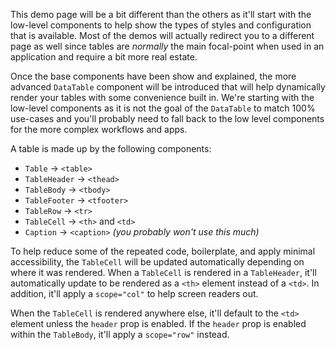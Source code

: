 This demo page will be a bit different than the others as it'll start with the
low-level components to help show the types of styles and configuration that is
available. Most of the demos will actually redirect you to a different page as
well since tables are _normally_ the main focal-point when used in an
application and require a bit more real estate.

Once the base components have been show and explained, the more advanced
`DataTable` component will be introduced that will help dynamically render your
tables with some convenience built in. We're starting with the low-level
components as it is not the goal of the `DataTable` to match 100% use-cases and
you'll probably need to fall back to the low level components for the more
complex workflows and apps.

A table is made up by the following components:

- `Table` -> `<table>`
- `TableHeader` -> `<thead>`
- `TableBody` -> `<tbody>`
- `TableFooter` -> `<tfooter>`
- `TableRow` -> `<tr>`
- `TableCell` -> `<th>` and `<td>`
- `Caption` -> `<caption>` _(you probably won't use this much)_

To help reduce some of the repeated code, boilerplate, and apply minimal
accessibility, the `TableCell` will be updated automatically depending on where
it was rendered. When a `TableCell` is rendered in a `TableHeader`, it'll
automatically update to be rendered as a `<th>` element instead of a `<td>`. In
addition, it'll apply a `scope="col"` to help screen readers out.

When the `TableCell` is rendered anywhere else, it'll default to the `<td>`
element unless the `header` prop is enabled. If the `header` prop is enabled
within the `TableBody`, it'll apply a `scope="row"` instead.

